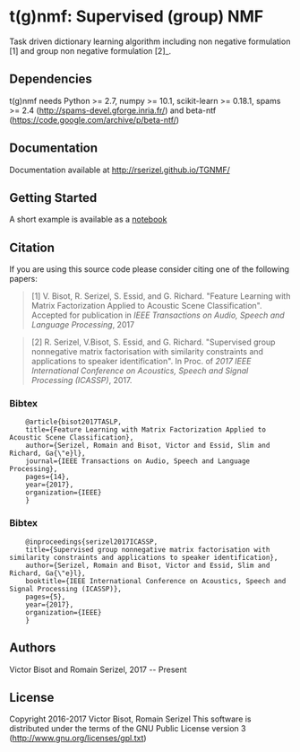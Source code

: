 # t(g)nmf: Supervised (group) NMF

Task driven dictionary learning algorithm including non negative formulation [1] and group non negative formulation [2]_.


## Dependencies

t(g)nmf needs Python >= 2.7, numpy >= 10.1, scikit-learn >= 0.18.1, spams >= 2.4 (http://spams-devel.gforge.inria.fr/) and beta-ntf (https://code.google.com/archive/p/beta-ntf/)

## Documentation

Documentation available at http://rserizel.github.io/TGNMF/


## Getting Started

A short example is available as a [notebook]

[notebook]: https://github.com/rserizel/TGNMF/blob/master/TGNMF_howto.ipynb

## Citation

If you are using this source code please consider citing one of the following papers: 

> [1] V. Bisot, R. Serizel, S. Essid, and G. Richard. "Feature Learning with Matrix Factorization Applied to Acoustic Scene Classification". Accepted for publication in *IEEE Transactions on Audio, Speech and Language Processing*, 2017

> [2] R. Serizel, V.Bisot, S. Essid, and G. Richard. "Supervised group nonnegative matrix factorisation with similarity constraints and applications to speaker identification". In Proc. of *2017 IEEE International Conference on Acoustics, Speech and Signal Processing (ICASSP)*, 2017.

### Bibtex
```
	@article{bisot2017TASLP,
  	title={Feature Learning with Matrix Factorization Applied to Acoustic Scene Classification},
  	author={Serizel, Romain and Bisot, Victor and Essid, Slim and Richard, Ga{\"e}l},
  	journal={IEEE Transactions on Audio, Speech and Language Processing},
  	pages={14},
  	year={2017},
  	organization={IEEE}
	}
```

### Bibtex
```
	@inproceedings{serizel2017ICASSP,
  	title={Supervised group nonnegative matrix factorisation with similarity constraints and applications to speaker identification},
  	author={Serizel, Romain and Bisot, Victor and Essid, Slim and Richard, Ga{\"e}l},
  	booktitle={IEEE International Conference on Acoustics, Speech and Signal Processing (ICASSP)},
  	pages={5},
  	year={2017},
  	organization={IEEE}
	}
```

## Authors

Victor Bisot and Romain Serizel, 2017 -- Present

## License

Copyright 2016-2017 Victor Bisot, Romain Serizel
This software is distributed under the terms of the GNU Public License
version 3 (http://www.gnu.org/licenses/gpl.txt)
